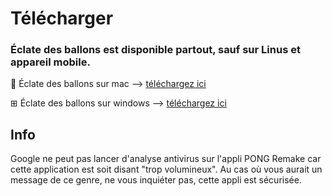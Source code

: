 # Télécharger

### **Éclate des ballons est disponible partout, sauf sur Linus et appareil mobile.**

 Éclate des ballons sur mac --> [téléchargez ici](1_m9zmj-X4qncJ8UJ2lgdf2sqL3xHlLSB)

⊞ Éclate des ballons sur windows --> [téléchargez ici](https://drive.google.com/uc?export=download&id=1irhYipGEVypOjGeevq8xwwTfbrhyyIdg)


## Info

Google ne peut pas lancer d'analyse antivirus sur l'appli PONG Remake car cette application est soit disant "trop volumineux".
Au cas où vous aurait un message de ce genre, ne vous inquiéter pas, cette appli est sécurisée.

